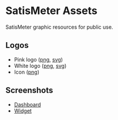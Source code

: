 # SatisMeter Assets

SatisMeter graphic resources for public use. 

## Logos

* Pink logo ([png](satismeter-logo-pink.png), [svg](satismeter-logo-pink.svg))
* White logo ([png](satismeter-logo-white.png), [svg](satismeter-logo-white.svg))
* Icon ([png](satismeter-icon.png))

## Screenshots

* [Dashboard](satismeter-dashboard-screenshot.png)
* [Widget](satismeter-widget-screenshot.png)
